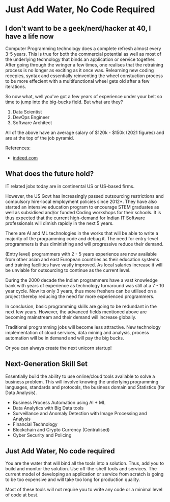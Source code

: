 # Just Add Water, No Code Required

## I don't want to be a geek/nerd/hacker at 40, I have a life now

Computer Programming technology does a complete refresh almost every 3-5 years. This is true for both the commercial potential as well as most of the underlying technology that binds an application or service together. After going through the wringer a few times, one realises that the retraining process is no longer as exciting as it once was. Relearning new coding recepies, syntax and essentially reinventing the wheel constuction process to be more effecient with a multifunctional wheel gets old after a few iterations. 

So now what, well you've got a few years of experience under your belt so time to jump into the big-bucks field. But what are they?

1. Data Scientist
2. DevOps Engineer
3. Software Architect

All of the above have an average salary of $120k - $150k (2021 figures) and are at the top of the job pyramid. 

References:

- [indeed.com](https://www.indeed.com/career-advice/finding-a-job/highest-paying-computer-science-jobs)

## What does the future hold?

IT related jobs today are in continental US or US-based firms. 

However, the US Govt has increasingly passed outsourcing restrictions and compulsory hire-local employment policies since 2012*. They have also started an intensive education program to encourage STEM graduates as well as subsidised and/or funded Coding workshops for their schools. It is thus expected that the current high-demand for Indian IT Software professionals will dimish rapidly in the next 5 years.

There are AI and ML technologies in the works that will be able to write a majority of the programming code and debug it. The need for entry-level programmers is thus diminishing and will progressive reduce their demand.

(Entry level) programmers with 2 - 5 years experience are now available from other asian and east European countries as their education systems and training facilities have vastly improved. As local salaries increase it will be unviable for outsourcing to continue as the current level.

During the 2000 decade the Indian programmers have a vast knowledge bank with years of experience as technology turnaround was still at a 7 - 10 year cycle. Now its only 3 years, thus more freshers can be utilised on a project thereby reducing the need for more experienced programmers.

In conclusion, basic programming skills are going to be redundant in the next few years. However, the advanced fields mentioned above are becoming mainstream and their demand will increase globally.

Traditional programming jobs will become less attractive. New technology implementation of cloud services, data mining and analysis, process automation will be in demand and will pay the big bucks.

Or you can always create the next unicorn startup!

## Next-Generation Skill Set

Essentially build the ability to use online/cloud tools available to solve a business problem. This will involve knowing the underlying programming languages, standards and protocols, the business domain and Statistics (for Data Analysis).

- Business Process Automation using AI + ML
- Data Analytics with Big Data tools
- Surveillance and Anomaly Detection with Image Processing and Analysis
- Financial Technology
- Blockchain and Crypto Currency (Centralised)
- Cyber Security and Policing

## Just Add Water, No code required

You are the water that will bind all the tools into a solution. Thus, add you to build and monitor the solution. Use off-the-shelf tools and services. The current model of developing an application or service from scratch is going to be too expensive and will take too long for production quality.

Most of these tools will not require you to write any code or a minimal level of code at best.
